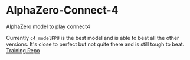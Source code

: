 # AlphaZero-Connect-4
AlphaZero model to play connect4

Currently `c4_modelFPU` is the best model and is able to beat all the other versions. It's close to perfect but not quite there and is still tough to beat. [Training Repo](https://github.com/kevaday/alphazero-general)
